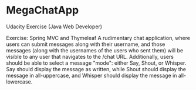# MegaChatApp
Udacity Exercise (Java Web Developer) 

Exercise: Spring MVC and Thymeleaf
A rudimentary chat application, where users can submit messages along with their username, and those messages (along with the usernames of the users who sent them) will be visible to any user that navigates to the /chat URL. Additionally, users should be able to select a message "mode": either Say, Shout, or Whisper. Say should display the message as written, while Shout should display the message in all-uppercase, and Whisper should display the message in all-lowercase.
